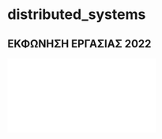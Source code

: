 # distributed_systems

## ΕΚΦΩΝΗΣΗ ΕΡΓΑΣΙΑΣ 2022

<embed src="docs/Project Distributed Systems 2022 - Εκφώνηση.pdf" type="application/pdf">